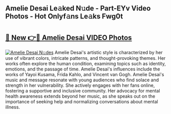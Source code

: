 ## Amelie Desai Le𝚊ked N𝚞de - Part-EYv Video Photos - Hot Onlyf𝚊ns Le𝚊ks Fwg0t

# <h2><a href="http://ab90768.deff.icu/?id=Amelie+Desai">🔗 New 👉🔴 Amelie Desai VIDEO Photos</a></h2>

[![Amelie Desai N𝚞des](https://i.imgur.com/rIISA9y.gif)](http://ab90768.deff.icu/?id=Amelie+Desai)
Amelie Desai's artistic style is characterized by her use of vibrant colors, intricate patterns, and thought-provoking themes. Her works often explore the human condition, examining topics such as identity, emotions, and the passage of time. Amelie Desai's influences include the works of Yayoi Kusama, Frida Kahlo, and Vincent van Gogh. Amelie Desai's music and message resonate with young audiences who find solace and strength in her vulnerability. She actively engages with her fans online, fostering a supportive and inclusive community. Her advocacy for mental health awareness extends beyond her music, as she speaks out on the importance of seeking help and normalizing conversations about mental illness.
